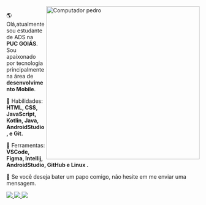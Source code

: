 <img src="https://raw.githubusercontent.com/iuricode/iuricode/e2c770cc339ae229fb82903c50d343fc4da5d38b/pc.svg" min-width="400px" max-width="400px" width="400px" align="right" alt="Computador pedro">
<p align="left"> 
  
  🌎 Olá,atualmente sou estudante de ADS na <strong>PUC GOIÁS</strong>. Sou apaixonado por tecnologia principalmente na área de <strong>desenvolvimento Mobile</strong>.
</p>

<p align="left">
  🦄 Habilidades: <strong>HTML, CSS, JavaScript, Kotlin, Java, AndroidStudio, e Git.</strong>
</p>

<p align="left">
  💼 Ferramentas: <strong>VSCode, Figma, Intellij, AndroidStudio, GitHub e Linux .</strong>
</p>

<p align="left">
  💌 Se você deseja bater um papo comigo, não hesite em me enviar uma mensagem.
</p>

<p align="left">
  <a href="https://www.instagram.com/pedrodeveloper/" alt="Instagram">
    <img src="https://img.shields.io/badge/-Instagram-1C1C1C?style=for-the-badge&logo=Instagram&logoColor=00FFFF&link=https://www.instagram.com/iuricode"/>
  </a>
  
  <a href="https://www.linkedin.com/in/pedro-developeer/" alt="Linkedin">
    <img src="https://img.shields.io/badge/-Linkedin-1C1C1C?style=for-the-badge&logo=Linkedin&logoColor=00FFFF&link=https://www.linkedin.com/in/iuricode"/>
  </a>
  
  <a href="https://discord.gg/pvDRtjsw" alt="Discord">
    <img src="https://img.shields.io/badge/-Discord-1C1C1C?style=for-the-badge&logo=Discord&logoColor=00FFFF&link=https://discord.gg/QevDJqCzaY"/>
  </a>
</p>  
